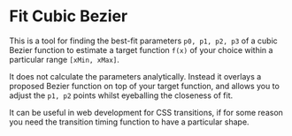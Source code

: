 # Fit Cubic Bezier

This is a tool for finding the best-fit parameters `p0, p1, p2, p3` of a cubic
Bezier function to estimate a target function `f(x)` of your choice within a
particular range `[xMin, xMax]`.

It does not calculate the parameters analytically. Instead it overlays a
proposed Bezier function on top of your target function, and allows you to
adjust the `p1, p2` points whilst eyeballing the closeness of fit.

It can be useful in web development for CSS transitions, if for some reason you
need the transition timing function to have a particular shape.
